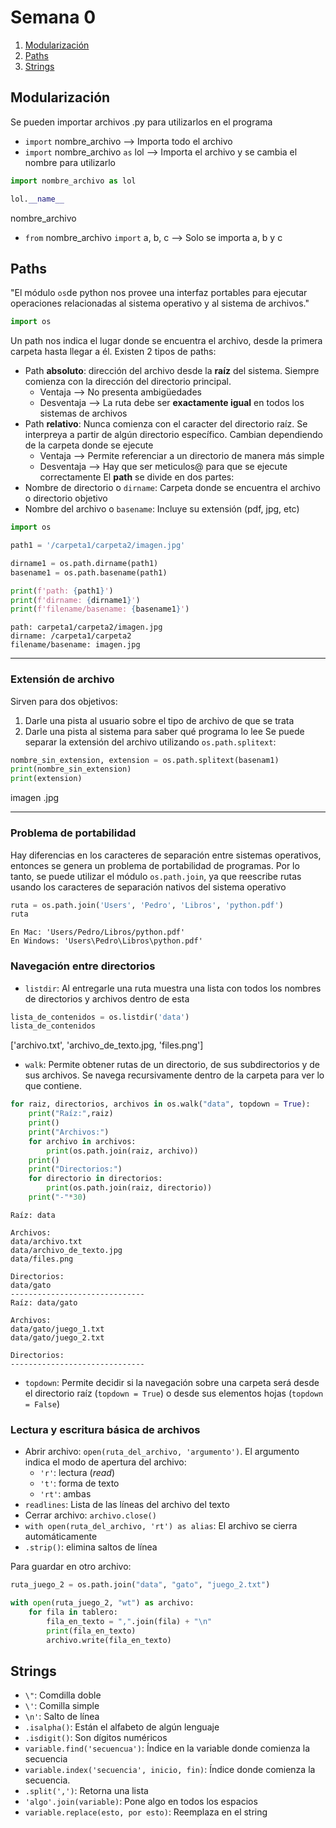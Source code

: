 # Semana 0
1. [Modularización](#Modularización)
2. [Paths](#Paths)
3. [Strings](#Strings)
## Modularización
Se pueden importar archivos .py para utilizarlos en el programa
- `import` nombre_archivo --> Importa todo el archivo
- `import` nombre_archivo `as` lol --> Importa el archivo y se cambia el nombre para utilizarlo
```python
import nombre_archivo as lol

lol.__name__
```
  nombre_archivo
- `from` nombre_archivo `import` a, b, c --> Solo se importa a, b y c
## Paths
"El módulo `os`de python nos provee una interfaz portables para ejecutar operaciones relacionadas al sistema operativo y al sistema de archivos."
```python
import os
```
Un path nos indica el lugar donde se encuentra el archivo, desde la primera carpeta hasta llegar a él. Existen 2 tipos de paths:
- Path **absoluto**: dirección del archivo desde la **raíz** del sistema. Siempre comienza con la dirección del directorio principal. 
    - Ventaja --> No presenta ambigüedades
    - Desventaja --> La ruta debe ser **exactamente igual** en todos los sistemas de archivos
- Path **relativo**: Nunca comienza con el caracter del directorio raíz. Se interpreya a partir de algún directorio específico. Cambian dependiendo de la carpeta donde se ejecute
    - Ventaja --> Permite referenciar a un directorio de manera más simple
    - Desventaja --> Hay que ser meticulos@ para que se ejecute correctamente
El **path** se divide en dos partes:
- Nombre de directorio o `dirname`: Carpeta donde se encuentra el archivo o directorio objetivo
- Nombre del archivo o `basename`: Incluye su extensión (pdf, jpg, etc)
```python
import os

path1 = '/carpeta1/carpeta2/imagen.jpg'

dirname1 = os.path.dirname(path1)
basename1 = os.path.basename(path1)

print(f'path: {path1}')
print(f'dirname: {dirname1}')
print(f'filename/basename: {basename1}')
```
```
path: carpeta1/carpeta2/imagen.jpg
dirname: /carpeta1/carpeta2
filename/basename: imagen.jpg
```
-- -- --
### Extensión de archivo
Sirven para dos objetivos:
1. Darle una pista al usuario sobre el tipo de archivo de que se trata
2. Darle una pista al sistema para saber qué programa lo lee
Se puede separar la extensión del archivo utilizando `os.path.splitext`:
```python
nombre_sin_extension, extension = os.path.splitext(basenam1)
print(nombre_sin_extension)
print(extension)
```
imagen
.jpg
-- -- --
### Problema de portabilidad
Hay diferencias en los caracteres de separación entre sistemas operativos, entonces se genera un problema de portabilidad de programas. Por lo tanto, se puede utilizar el módulo `os.path.join`, ya que reescribe rutas usando los caracteres de separación nativos del sistema operativo
```python
ruta = os.path.join('Users', 'Pedro', 'Libros', 'python.pdf')
ruta
```
```
En Mac: 'Users/Pedro/Libros/python.pdf'
En Windows: 'Users\Pedro\Libros\python.pdf'
```

### Navegación entre directorios
- `listdir`: Al entregarle una ruta muestra una lista con todos los nombres de directorios y archivos dentro de esta
```python
lista_de_contenidos = os.listdir('data')
lista_de_contenidos
```
['archivo.txt', 'archivo_de_texto.jpg, 'files.png']
- `walk`: Permite obtener rutas de un directorio, de sus subdirectorios y de sus archivos. Se navega recursivamente dentro de la carpeta para ver lo que contiene.
```python
for raiz, directorios, archivos in os.walk("data", topdown = True):
    print("Raíz:",raiz)
    print()
    print("Archivos:")
    for archivo in archivos:
        print(os.path.join(raiz, archivo))
    print()
    print("Directorios:")
    for directorio in directorios:
        print(os.path.join(raiz, directorio))
    print("-"*30)
```
```
Raíz: data

Archivos:
data/archivo.txt
data/archivo_de_texto.jpg
data/files.png

Directorios:
data/gato
------------------------------
Raíz: data/gato

Archivos:
data/gato/juego_1.txt
data/gato/juego_2.txt

Directorios:
------------------------------
```
- `topdown`: Permite decidir si la navegación sobre una carpeta será desde el directorio raíz (`topdown = True`) o desde sus elementos hojas (`topdown = False`)
### Lectura y escritura básica de archivos
- Abrir archivo: `open(ruta_del_archivo, 'argumento')`. El argumento indica el modo de apertura del archivo:
    - `'r'`: lectura (*read*)
    - `'t'`: forma de texto
    - `'rt'`: ambas
- `readlines`: Lista de las líneas del archivo del texto
- Cerrar archivo: `archivo.close()`
- `with open(ruta_del_archivo, 'rt') as alias`: El archivo se cierra automáticamente
- `.strip()`: elimina saltos de línea

Para guardar en otro archivo:
```python
ruta_juego_2 = os.path.join("data", "gato", "juego_2.txt")

with open(ruta_juego_2, "wt") as archivo:
    for fila in tablero:
        fila_en_texto = ",".join(fila) + "\n"
        print(fila_en_texto)
        archivo.write(fila_en_texto)
```
## Strings
- `\"`: Comdilla doble
- `\'`: Comilla simple
- `\n'`: Salto de línea 
- `.isalpha()`: Están el alfabeto de algún lenguaje
- `.isdigit()`: Son dígitos numéricos
- `variable.find('secuencua')`: Índice en la variable donde comienza la secuencia
- `variable.index('secuencia', inicio, fin)`: Índice donde comienza la secuencia.
- `.split(',')`: Retorna una lista
- `'algo'.join(variable)`: Pone algo en todos los espacios
- `variable.replace(esto, por esto)`: Reemplaza en el string

